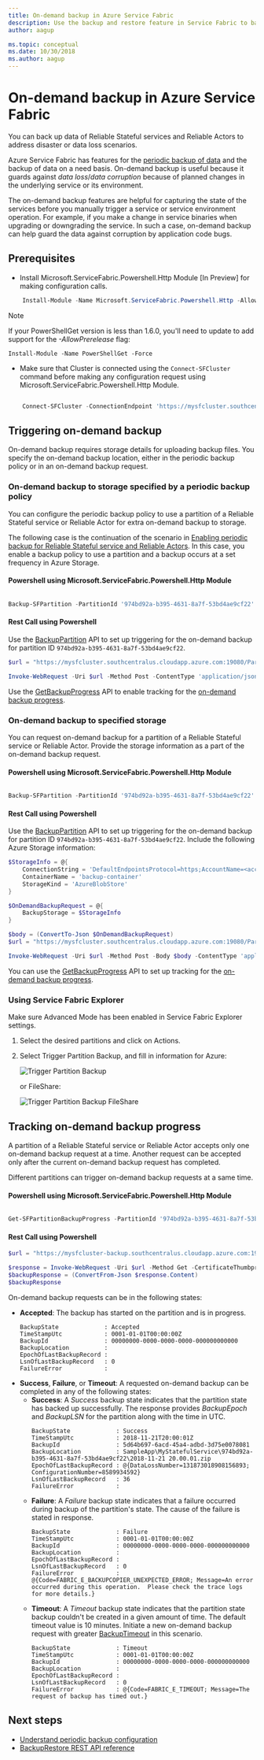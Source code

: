 ```yaml
---
title: On-demand backup in Azure Service Fabric 
description: Use the backup and restore feature in Service Fabric to back up your application data on a need basis.
author: aagup

ms.topic: conceptual
ms.date: 10/30/2018
ms.author: aagup
---
```

# On-demand backup in Azure Service Fabric

You can back up data of Reliable Stateful services and Reliable Actors to address disaster or data loss scenarios.

Azure Service Fabric has features for the [periodic backup of data](service-fabric-backuprestoreservice-quickstart-azurecluster.md) and the backup of data on a need basis. On-demand backup is useful because it guards against _data loss_/_data corruption_ because of planned changes in the underlying service or its environment.

The on-demand backup features are helpful for capturing the state of the services before you manually trigger a service or service environment operation. For example, if you make a change in service binaries when  upgrading or downgrading the service. In such a case, on-demand backup can help guard the data against corruption by application code bugs.
## Prerequisites

- Install Microsoft.ServiceFabric.Powershell.Http Module [In Preview] for making configuration calls.

```powershell
    Install-Module -Name Microsoft.ServiceFabric.Powershell.Http -AllowPrerelease
```

> [!NOTE]
> If your PowerShellGet version is less than 1.6.0, you'll need to update to add support for the *-AllowPrerelease* flag:
>
> `Install-Module -Name PowerShellGet -Force`

- Make sure that Cluster is connected using the `Connect-SFCluster` command before making any configuration request using Microsoft.ServiceFabric.Powershell.Http Module.

```powershell

    Connect-SFCluster -ConnectionEndpoint 'https://mysfcluster.southcentralus.cloudapp.azure.com:19080'   -X509Credential -FindType FindByThumbprint -FindValue '1b7ebe2174649c45474a4819dafae956712c31d3' -StoreLocation 'CurrentUser' -StoreName 'My' -ServerCertThumbprint '1b7ebe2174649c45474a4819dafae956712c31d3'  

```


## Triggering on-demand backup

On-demand backup requires storage details for uploading backup files. You specify the on-demand backup location, either in the periodic backup policy or in an on-demand backup request.

### On-demand backup to storage specified by a periodic backup policy

You can configure the periodic backup policy to use a partition of a Reliable Stateful service or Reliable Actor for extra on-demand backup to storage.

The following case is the continuation of the scenario in [Enabling periodic backup for Reliable Stateful service and Reliable Actors](service-fabric-backuprestoreservice-quickstart-azurecluster.md#enabling-periodic-backup-for-reliable-stateful-service-and-reliable-actors). In this case, you enable a backup policy to use a partition and a backup occurs at a set frequency in Azure Storage.

#### Powershell using Microsoft.ServiceFabric.Powershell.Http Module

```powershell

Backup-SFPartition -PartitionId '974bd92a-b395-4631-8a7f-53bd4ae9cf22' 

```

#### Rest Call using Powershell

Use the [BackupPartition](/rest/api/servicefabric/sfclient-api-backuppartition) API to set up triggering for the on-demand backup for partition ID `974bd92a-b395-4631-8a7f-53bd4ae9cf22`.

```powershell
$url = "https://mysfcluster.southcentralus.cloudapp.azure.com:19080/Partitions/974bd92a-b395-4631-8a7f-53bd4ae9cf22/$/Backup?api-version=6.4"

Invoke-WebRequest -Uri $url -Method Post -ContentType 'application/json' -CertificateThumbprint '1b7ebe2174649c45474a4819dafae956712c31d3'
```

Use the [GetBackupProgress](/rest/api/servicefabric/sfclient-api-getpartitionbackupprogress) API to enable tracking for the [on-demand backup progress](service-fabric-backup-restore-service-ondemand-backup.md#tracking-on-demand-backup-progress).

### On-demand backup to specified storage

You can request on-demand backup for a partition of a Reliable Stateful service or Reliable Actor. Provide the storage information as a part of the on-demand backup request.


#### Powershell using Microsoft.ServiceFabric.Powershell.Http Module

```powershell

Backup-SFPartition -PartitionId '974bd92a-b395-4631-8a7f-53bd4ae9cf22' -AzureBlobStore -ConnectionString  'DefaultEndpointsProtocol=https;AccountName=<account-name>;AccountKey=<account-key>;EndpointSuffix=core.windows.net' -ContainerName 'backup-container'

```

#### Rest Call using Powershell

Use the [BackupPartition](/rest/api/servicefabric/sfclient-api-backuppartition) API to set up triggering for the on-demand backup for partition ID `974bd92a-b395-4631-8a7f-53bd4ae9cf22`. Include the following Azure Storage information:

```powershell
$StorageInfo = @{
    ConnectionString = 'DefaultEndpointsProtocol=https;AccountName=<account-name>;AccountKey=<account-key>;EndpointSuffix=core.windows.net'
    ContainerName = 'backup-container'
    StorageKind = 'AzureBlobStore'
}

$OnDemandBackupRequest = @{
    BackupStorage = $StorageInfo
}

$body = (ConvertTo-Json $OnDemandBackupRequest)
$url = "https://mysfcluster.southcentralus.cloudapp.azure.com:19080/Partitions/974bd92a-b395-4631-8a7f-53bd4ae9cf22/$/Backup?api-version=6.4"

Invoke-WebRequest -Uri $url -Method Post -Body $body -ContentType 'application/json' -CertificateThumbprint '1b7ebe2174649c45474a4819dafae956712c31d3'
```

You can use the [GetBackupProgress](/rest/api/servicefabric/sfclient-api-getpartitionbackupprogress) API to set up tracking for the [on-demand backup progress](service-fabric-backup-restore-service-ondemand-backup.md#tracking-on-demand-backup-progress).

### Using Service Fabric Explorer
Make sure Advanced Mode has been enabled in Service Fabric Explorer settings.
1. Select the desired partitions and click on Actions. 
2. Select Trigger Partition Backup, and fill in information for Azure:

    ![Trigger Partition Backup][0]

    or FileShare:

    ![Trigger Partition Backup FileShare][1]

## Tracking on-demand backup progress

A partition of a Reliable Stateful service or Reliable Actor accepts only one on-demand backup request at a time. Another request can be accepted only after the current on-demand backup request has completed.

Different partitions can trigger on-demand backup requests at a same time.


#### Powershell using Microsoft.ServiceFabric.Powershell.Http Module

```powershell

Get-SFPartitionBackupProgress -PartitionId '974bd92a-b395-4631-8a7f-53bd4ae9cf22'

```
#### Rest Call using Powershell

```powershell
$url = "https://mysfcluster-backup.southcentralus.cloudapp.azure.com:19080/Partitions/974bd92a-b395-4631-8a7f-53bd4ae9cf22/$/GetBackupProgress?api-version=6.4"

$response = Invoke-WebRequest -Uri $url -Method Get -CertificateThumbprint '1b7ebe2174649c45474a4819dafae956712c31d3' 
$backupResponse = (ConvertFrom-Json $response.Content) 
$backupResponse
```

On-demand backup requests can be in the following states:

- **Accepted**: The backup has started on the partition and is in progress.
  ```
  BackupState             : Accepted
  TimeStampUtc            : 0001-01-01T00:00:00Z
  BackupId                : 00000000-0000-0000-0000-000000000000
  BackupLocation          :
  EpochOfLastBackupRecord :
  LsnOfLastBackupRecord   : 0
  FailureError            :
  ```
- **Success**, **Failure**, or **Timeout**: A requested on-demand backup can be completed in any of the following states:
  - **Success**: A _Success_ backup state indicates that the partition state has  backed up successfully. The response provides _BackupEpoch_ and _BackupLSN_ for the partition along with the time in UTC.
    ```
    BackupState             : Success
    TimeStampUtc            : 2018-11-21T20:00:01Z
    BackupId                : 5d64b697-6acd-45a4-adbd-3d75e0078081
    BackupLocation          : SampleApp\MyStatefulService\974bd92a-b395-4631-8a7f-53bd4ae9cf22\2018-11-21 20.00.01.zip
    EpochOfLastBackupRecord : @{DataLossNumber=131873018908156893; ConfigurationNumber=8589934592}
    LsnOfLastBackupRecord   : 36
    FailureError            :
    ```
  - **Failure**: A _Failure_ backup state indicates that a failure occurred during backup of the partition's state. The cause of the failure is stated in response.
    ```
    BackupState             : Failure
    TimeStampUtc            : 0001-01-01T00:00:00Z
    BackupId                : 00000000-0000-0000-0000-000000000000
    BackupLocation          :
    EpochOfLastBackupRecord :
    LsnOfLastBackupRecord   : 0
    FailureError            : @{Code=FABRIC_E_BACKUPCOPIER_UNEXPECTED_ERROR; Message=An error occurred during this operation.  Please check the trace logs for more details.}
    ```
  - **Timeout**: A _Timeout_ backup state indicates that the partition state backup couldn't be created in a given amount of time. The default timeout value is 10 minutes. Initiate a new on-demand backup request with greater [BackupTimeout](/rest/api/servicefabric/sfclient-api-backuppartition#backuptimeout) in this scenario.
    ```
    BackupState             : Timeout
    TimeStampUtc            : 0001-01-01T00:00:00Z
    BackupId                : 00000000-0000-0000-0000-000000000000
    BackupLocation          :
    EpochOfLastBackupRecord :
    LsnOfLastBackupRecord   : 0
    FailureError            : @{Code=FABRIC_E_TIMEOUT; Message=The request of backup has timed out.}
    ```

## Next steps

- [Understand periodic backup configuration](./service-fabric-backuprestoreservice-configure-periodic-backup.md)
- [BackupRestore REST API reference](/rest/api/servicefabric/sfclient-index-backuprestore)

[0]: ./media/service-fabric-backuprestoreservice/trigger-partition-backup.png
[1]: ./media/service-fabric-backuprestoreservice/trigger-backup-fileshare.png
